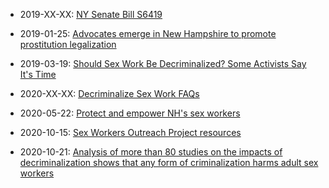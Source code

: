 - 2019-XX-XX: [NY Senate Bill S6419](https://www.nysenate.gov/legislation/bills/2019/s6419)  

- 2019-01-25: [Advocates emerge in New Hampshire to promote prostitution legalization](https://www.unionleader.com/news/crime/advocates-emerge-in-new-hampshire-to-promote-prostitution-legalization/article_a0e3f02d-9d50-5100-bc27-30a173f5b9eb.html)

- 2019-03-19: [Should Sex Work Be Decriminalized? Some Activists Say It's Time](https://www.nhpr.org/post/should-sex-work-be-decriminalized-some-activists-say-its-time#stream/0)  

- 2020-XX-XX: [Decriminalize Sex Work FAQs](https://decriminalizesex.work/why-decriminalization/faqs/)  

- 2020-05-22: [Protect and empower NH's sex workers](https://www.unionleader.com/opinion/op-eds/kaytlin-bailey-protect-and-empower-nhs-sex-workers/article_1a12e271-7a7f-5d25-86aa-8aeb3bf4496b.html)  

- 2020-10-15: [Sex Workers Outreach Project resources](https://web.archive.org/web/20201015170709/https://swopusa.org/resources/)  

- 2020-10-21: [Analysis of more than 80 studies on the impacts of decriminalization shows that any form of criminalization harms adult sex workers](https://web.archive.org/web/20201101143856/https://www.aclu.org/press-releases/aclu-analysis-finds-decriminalizing-sex-work-improves-public-health-and-public-safety)  
